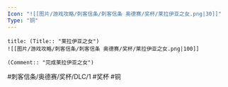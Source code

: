 ```yaml
---
Icon: "![[图片/游戏攻略/刺客信条/刺客信条 奥德赛/奖杯/莱拉伊亚之女.png|30]]"
Type: "铜"
---
```

```ad-common-bronze-trophy
title: (Title:: "莱拉伊亚之女")
![[图片/游戏攻略/刺客信条/刺客信条 奥德赛/奖杯/莱拉伊亚之女.png|100]]

(Comment:: "完成莱拉伊亚之女")
```

#刺客信条/奥德赛/奖杯/DLC/1 #奖杯 #铜
